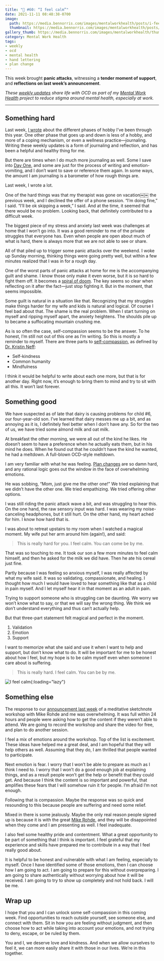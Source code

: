 ```yaml
---
title: "🧠 #60: “I feel calm”"
date: 2021-11-11 08:48:38-0700
image: 
  path: https://media.bennorris.com/images/mentalworkhealth/posts/i-feel-calm.jpg
  thumbnail: https://media.bennorris.com/images/mentalworkhealth/posts/thumbnails/i-feel-calm.jpg
gallery_thumb: https://media.bennorris.com/images/mentalworkhealth/thumbs/i-feel-calm.jpg
category: Mental Work Health
tags:
- weekly
- ocd
- mental health
- hand lettering
- plan change
---
```


This week brought **panic attacks**, witnessing a **tender moment of support**, and **reflections on last week’s announcement**.

_These [weekly updates](https://bennorris.com/tags/weekly-update/) share life with OCD as part of my [Mental Work Health](https://bennorris.com/mental-work-health) project to reduce stigma around mental health, especially at work._

***


## Something hard

Last week, [I wrote](https://bennorris.com/2021/11/05/just-say-yes) about the different phases of hobby I’ve been through this year. One other phase that goes up and down is less of a hobby, and more of a coping mechanism, or even a wellness practice—journaling. Writing these weekly updates is a form of journaling and reflection, and has been a helpful and healthy thing for me.

But there are times when I do much more journaling as well. Some I save into [Day One](https://dayoneapp.com/), and some are just for the process of writing and emotion-vomiting, and I don’t want to save or reference them again. In some ways, the amount I am journaling is a barometer of how rough things are.

Last week, I wrote a lot.

One of the hard things was that my therapist was gone on vacation￼￼ the previous week, and I declined the offer of a phone session. “I’m doing fine,” I said. “I’ll be ok skipping a week,” I said. And at the time, it seemed that there would be no problem. Looking back, that definitely contributed to a difficult week.

The biggest piece of my stress and anxiety last week was challenges at home that I won’t go into. It was a good reminder to me of the private struggles that everyone has. Even when people are open about much of what is hard, there is always more that we are not able to see or share.

All of that piled up to trigger some panic attacks over the weekend. I woke up Sunday morning, thinking things were going pretty well, but within a few minutes realized that I was in for a rough day.

One of the worst parts of panic attacks at home for me is the accompanying guilt and shame. I know those only make it even worse, but it is so hard to fight them off. It becomes a [spiral of doom](https://bennorris.com/2020/10/05/spiral-of-doom). The key seems so clear when reflecting on it after the fact—just stop fighting it. But in the moment, that seems impossible.

Some guilt is natural in a situation like that. Recognizing that my struggles make things harder for my wife and kids is natural and logical. Of course I feel bad about that. The shame is the real problem. When I start turning on myself and ripping myself apart, the anxiety heightens. The shoulds pile up to became a suffocating mountain crushing me.

As is so often the case, self-compassion seems to be the answer. To he honest, I’m still not out of this one as I’m writing. So this is mostly a reminder to myself. There are three parts to [self-compassion](https://en.wikipedia.org/wiki/Self-compassion), as defined by [Dr. Kristin Neff](https://en.wikipedia.org/wiki/Kristin_Neff):

- Self-kindness
- Common humanity
- Mindfulness

I think it would be helpful to write about each one more, but that is for another day. Right now, it’s enough to bring them to mind and try to sit with all this. It won’t last forever.


## Something good

We have suspected as of late that dairy is causing problems for child #6, our four-year-old son. I’ve learned that dairy messes me up a bit, and as annoying as it is, I definitely feel better when I don’t have any. So for the two of us, we have tried some almond milk and oat milk.

At breakfast the other morning, we were all out of the kind he likes. He doesn’t seem to have a preference when he actually eats them, but in his mind he does. When he found out that he couldn’t have the kind he wanted, he had a meltdown. A full-blown OCD-style meltdown.

I am very familiar with what he was feeling. [Plan changes](https://bennorris.com/tags/plan-change/) are so damn hard, and any rational logic goes out the window in the face of overwhelming emotions.

He was sobbing, “Mom, just give me the other one!” We tried explaining that we didn’t have the other one. We tried empathizing. We tried offering other options.

I was still riding the panic attack wave a bit, and was struggling to hear this. On the one hand, the raw sensory input was hard. I was wearing my noise-canceling headphones, but it still hurt. On the other hand, my heart ached for him. I know how hard that is.

I was about to retreat upstairs to my room when I watched a magical moment. My wife put her arm around him (again!), and said:

> This is really hard for you. I feel calm. You can come be by me.

That was so touching to me. It took our son a few more minutes to feel calm himself, and then he asked for the milk we did have. Then he ate his cereal just fine.

Partly because I was feeling so anxious myself, I was really affected by what my wife said. It was so validating, compassionate, and healing. I thought how much I would have loved to hear something like that as a child in pain myself. And I let myself hear it in that moment as an adult in pain.

Trying to support someone who is struggling can be daunting. We worry we won’t know what to say, or that we will say the wrong thing. We think we don’t understand everything and thus can’t actually help.

But that three-part statement felt magical and perfect in the moment.

1. Validation
2. Emotion
3. Support

I want to memorize what she said and use it when I want to help and support, but don’t know what to do. It will be important for me to be honest about how I feel, but my hope is to be calm myself even when someone I care about is suffering.

> This is really hard. I feel calm. You can be by me.

![I feel calm](https://media.bennorris.com/images/mentalworkhealth/posts/i-feel-calm.jpg){:loading="lazy"}


## Something else

The response to our [announcement last week](https://bennorris.com/2021/11/05/just-say-yes) of a meditative sketchnote workshop with Mike Rohde and me was overwhelming. It was full within 24 hours and people were asking how to get the content if they weren’t able to attend. We are going to record the workshop and share the video for free, and plan to do another session.

I feel a mix of emotions around the workshop. Top of the list is excitement. These ideas have helped me a great deal, and I am hopeful that they will help others as well. Assuming that they do, I am thrilled that people wanted to participate.

Next emotion is fear. I worry that I won’t be able to prepare as much as I think I need to. I worry that I won’t do a good enough job at explaining things, and as a result people won’t get the help or benefit that they could get. And because I think the content is so important and powerful, that amplifies these fears that I will somehow ruin it for people. I’m afraid I’m not enough.

Following that is compassion. Maybe the response was so quick and resounding to this because people are suffering and need some relief.

Mixed in there is some jealously. Maybe the only real reason people signed up is because it is with the great [Mike Rohde](https://rohdesign.com), and they will be disappointed when they come and I am presenting as well. I feel inadequate.

I also feel some healthy pride and contentment. What a great opportunity to be part of something that I think is important. I feel grateful that my experience and skills have prepared me to contribute in a way that I feel really good about.

It is helpful to be honest and vulnerable with what I am feeling, especially to myself. Once I have identified some of those emotions, then I can choose how I am going to act. I am going to prepare for this without overpreparing. I am going to share authentically without worrying about how it will be received. I am going to try to show up completely and not hold back. I will be me.


## Wrap up

I hope that you and I can unlock some self-compassion in this coming week. Find opportunities to reach outside yourself, see someone else, and connect with them. Sit in how you are feeling without judgment, and then choose how to act while taking into account your emotions, and not trying to deny, escape, or be ruled by them.

You and I, we deserve love and kindness. And when we allow ourselves to feel it, we can more easily share it with those in our lives. We’re in this together.


